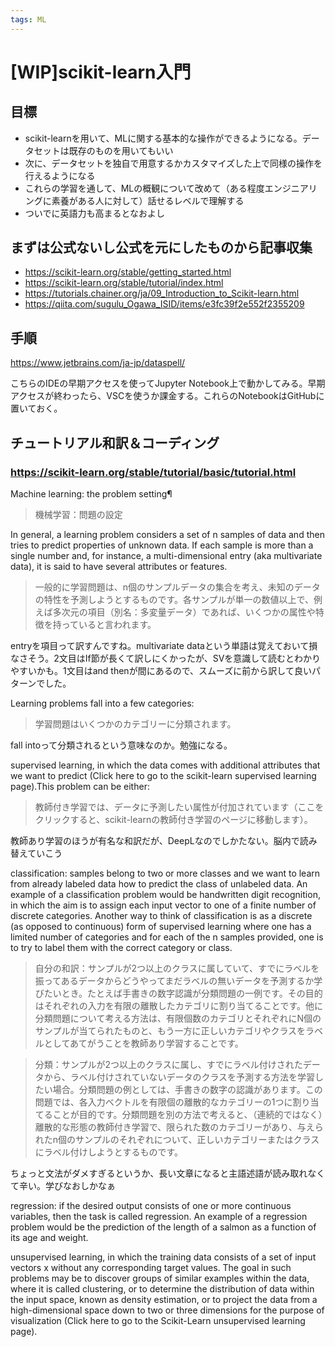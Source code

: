 ```yaml
---
tags: ML
---
```


# [WIP]scikit-learn入門

## 目標

- scikit-learnを用いて、MLに関する基本的な操作ができるようになる。データセットは既存のものを用いてもいい
- 次に、データセットを独自で用意するかカスタマイズした上で同様の操作を行えるようになる
- これらの学習を通して、MLの概観について改めて（ある程度エンジニアリングに素養がある人に対して）話せるレベルで理解する
- ついでに英語力も高まるとなおよし

## まずは公式ないし公式を元にしたものから記事収集

- https://scikit-learn.org/stable/getting_started.html
- https://scikit-learn.org/stable/tutorial/index.html
- https://tutorials.chainer.org/ja/09_Introduction_to_Scikit-learn.html
- https://qiita.com/sugulu_Ogawa_ISID/items/e3fc39f2e552f2355209

## 手順

https://www.jetbrains.com/ja-jp/dataspell/

こちらのIDEの早期アクセスを使ってJupyter Notebook上で動かしてみる。早期アクセスが終わったら、VSCを使うか課金する。これらのNotebookはGitHubに置いておく。

## チュートリアル和訳＆コーディング

### https://scikit-learn.org/stable/tutorial/basic/tutorial.html

Machine learning: the problem setting¶
> 機械学習：問題の設定

In general, a learning problem considers a set of n samples of data and then tries to predict properties of unknown data. If each sample is more than a single number and, for instance, a multi-dimensional entry (aka multivariate data), it is said to have several attributes or features.
> 一般的に学習問題は、n個のサンプルデータの集合を考え、未知のデータの特性を予測しようとするものです。各サンプルが単一の数値以上で、例えば多次元の項目（別名：多変量データ）であれば、いくつかの属性や特徴を持っていると言われます。

entryを項目って訳すんですね。multivariate dataという単語は覚えておいて損なさそう。2文目はIf節が長くて訳しにくかったが、SVを意識して読むとわかりやすいかも。1文目はand thenが間にあるので、スムーズに前から訳して良いパターンでした。

Learning problems fall into a few categories:
> 学習問題はいくつかのカテゴリーに分類されます。

fall intoって分類されるという意味なのか。勉強になる。

supervised learning, in which the data comes with additional attributes that we want to predict (Click here to go to the scikit-learn supervised learning page).This problem can be either:
> 教師付き学習では、データに予測したい属性が付加されています（ここをクリックすると、scikit-learnの教師付き学習のページに移動します）。

教師あり学習のほうが有名な和訳だが、DeepLなのでしかたない。脳内で読み替えていこう

classification: samples belong to two or more classes and we want to learn from already labeled data how to predict the class of unlabeled data. An example of a classification problem would be handwritten digit recognition, in which the aim is to assign each input vector to one of a finite number of discrete categories. Another way to think of classification is as a discrete (as opposed to continuous) form of supervised learning where one has a limited number of categories and for each of the n samples provided, one is to try to label them with the correct category or class.
> 自分の和訳：サンプルが2つ以上のクラスに属していて、すでにラベルを振ってあるデータからどうやってまだラベルの無いデータを予測するか学びたいとき。たとえば手書きの数字認識が分類問題の一例です。その目的はそれぞれの入力を有限の離散したカテゴリに割り当てることです。他に分類問題について考える方法は、有限個数のカテゴリとそれぞれにN個のサンプルが当てられたものと、もう一方に正しいカテゴリやクラスをラベルとしてあてがうことを教師あり学習することです。

> 分類：サンプルが2つ以上のクラスに属し、すでにラベル付けされたデータから、ラベル付けされていないデータのクラスを予測する方法を学習したい場合。分類問題の例としては、手書きの数字の認識があります。この問題では、各入力ベクトルを有限個の離散的なカテゴリーの1つに割り当てることが目的です。分類問題を別の方法で考えると、（連続的ではなく）離散的な形態の教師付き学習で、限られた数のカテゴリーがあり、与えられたn個のサンプルのそれぞれについて、正しいカテゴリーまたはクラスにラベル付けしようとするものです。

ちょっと文法がダメすぎるというか、長い文章になると主語述語が読み取れなくて辛い。学びなおしかなぁ

regression: if the desired output consists of one or more continuous variables, then the task is called regression. An example of a regression problem would be the prediction of the length of a salmon as a function of its age and weight.

unsupervised learning, in which the training data consists of a set of input vectors x without any corresponding target values. The goal in such problems may be to discover groups of similar examples within the data, where it is called clustering, or to determine the distribution of data within the input space, known as density estimation, or to project the data from a high-dimensional space down to two or three dimensions for the purpose of visualization (Click here to go to the Scikit-Learn unsupervised learning page).